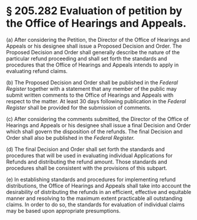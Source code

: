 # § 205.282   Evaluation of petition by the Office of Hearings and Appeals.

(a) After considering the Petition, the Director of the Office of Hearings and Appeals or his designee shall issue a Proposed Decision and Order. The Proposed Decision and Order shall generally describe the nature of the particular refund proceeding and shall set forth the standards and procedures that the Office of Hearings and Appeals intends to apply in evaluating refund claims. 


(b) The Proposed Decision and Order shall be published in the _Federal Register_ together with a statement that any member of the public may submit written comments to the Office of Hearings and Appeals with respect to the matter. At least 30 days following publication in the _Federal Register_ shall be provided for the submission of comments. 


(c) After considering the comments submitted, the Director of the Office of Hearings and Appeals or his designee shall issue a final Decision and Order which shall govern the disposition of the refunds. The final Decision and Order shall also be published in the _Federal Register._

(d) The final Decision and Order shall set forth the standards and procedures that will be used in evaluating individual Applications for Refunds and distributing the refund amount. Those standards and procedures shall be consistent with the provisions of this subpart. 


(e) In establishing standards and procedures for implementing refund distributions, the Office of Hearings and Appeals shall take into account the desirability of distributing the refunds in an efficient, effective and equitable manner and resolving to the maximum extent practicable all outstanding claims. In order to do so, the standards for evaluation of individual claims may be based upon appropriate presumptions. 




